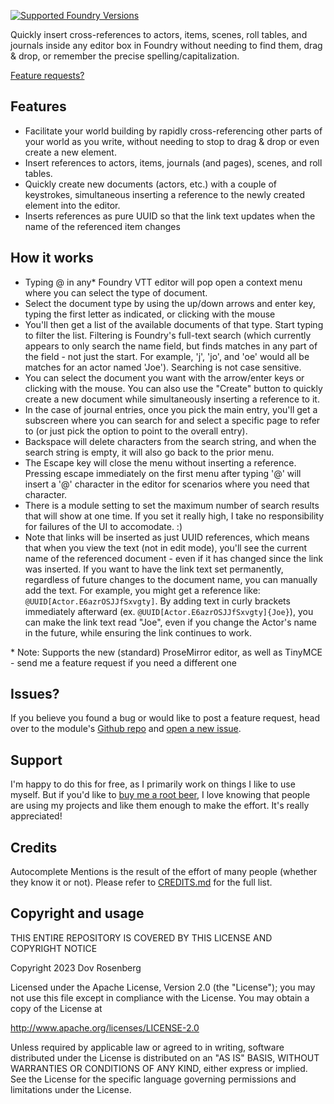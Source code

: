 [![Supported Foundry Versions](https://img.shields.io/endpoint?url=https://foundryshields.com/version?url=https://github.com/dovrosenberg/fvtt-autocomplete-mentions/raw/master/static/module.json)](https://github.com/dovrosenberg/fvtt-autocomplete-mentions)

Quickly insert cross-references to actors, items, scenes, roll tables, and journals inside any editor box in Foundry without needing to find them, drag & drop, or remember the precise spelling/capitalization.

[Feature requests?](https://github.com/dovrosenberg/fvtt-autocomplete-mentions/issues/new/choose)

## Features
- Facilitate your world building by rapidly cross-referencing other parts of your world as you write, 
without needing to stop to drag & drop or even create a new element. 
- Insert references to actors, items, journals (and pages), scenes, and roll tables.
- Quickly create new documents (actors, etc.) with a couple of keystrokes, simultaneous inserting a reference 
to the newly created element into the editor.
- Inserts references as pure UUID so that the link text updates when the name of the referenced item changes 

## How it works
- Typing @ in any* Foundry VTT editor will pop open a context menu where you can select the type of document.
- Select the document type by using the up/down arrows and enter key, typing the first letter as indicated, 
or clicking with the mouse
- You'll then get a list of the available documents of that type.  Start typing to filter the list.  Filtering is Foundry's full-text search (which currently appears to only search the name field, but finds matches in any part of the field - not just the start.  For example, 'j', 'jo', and 'oe' would all be matches for an actor named 'Joe'). Searching is not case sensitive.
- You can select the document you want with the arrow/enter keys or clicking with the mouse.  You can also use the "Create" button to quickly create a new document while simultaneously inserting a reference to it.
- In the case of journal entries, once you pick the main entry, you'll get a subscreen where you can search for and select a specific page to refer to (or just pick the option to point to the overall entry).
- Backspace will delete characters from the search string, and when the search string is empty, it will also go back to the prior menu.  
- The Escape key will close the menu without inserting a reference.  Pressing escape immediately on the first menu after typing '@' will insert a '@' character in the editor for scenarios where you need that character. 
- There is a module setting to set the maximum number of search results that will show at one time.  If you set it really high, I take no responsibility for failures of the UI to accomodate. :) 
- Note that links will be inserted as just UUID references, which means that when you view the text (not in edit mode), you'll see the current name of the referenced document - even if it has changed since the link was inserted. If you want to have the link text set permanently, regardless of future changes to the document name, you can manually add the text. For example, you might get a reference like: `@UUID[Actor.E6azrOSJJfSxvgty]`. By adding text in curly brackets immediately afterward (ex. `@UUID[Actor.E6azrOSJJfSxvgty]{Joe}`), you can make the link text read "Joe", even if you change the Actor's name in the future, while ensuring the link continues to work.

\* Note: Supports the new (standard) ProseMirror editor, as well as TinyMCE - send me a feature request if 
you need a different one


## Issues?

If you believe you found a bug or would like to post a feature request, head over to the module's [Github repo](https://github.com/dovrosenberg/fvtt-autocomplete-mentions) and [open a new issue](https://github.com/dovrosenberg/fvtt-autocomplete-mentions/issues/new/choose).

## Support

I'm happy to do this for free, as I primarily work on things I like to use myself.  But if you'd like to [buy me a root beer](https://ko-fi.com/phloro), I love knowing that people are using my projects and like them enough to make the effort. It's really appreciated!  

## Credits

Autocomplete Mentions is the result of the effort of many people (whether they know it or not). Please refer to [CREDITS.md](https://github.com/dovrosenberg/fvtt-autocomplete-mentions/blob/master/CREDITS.md) for the full list.


## Copyright and usage
THIS ENTIRE REPOSITORY IS COVERED BY THIS LICENSE AND COPYRIGHT NOTICE

Copyright 2023 Dov Rosenberg

Licensed under the Apache License, Version 2.0 (the "License");
you may not use this file except in compliance with the License.
You may obtain a copy of the License at

  http://www.apache.org/licenses/LICENSE-2.0

Unless required by applicable law or agreed to in writing, software
distributed under the License is distributed on an "AS IS" BASIS,
WITHOUT WARRANTIES OR CONDITIONS OF ANY KIND, either express or implied.
See the License for the specific language governing permissions and
limitations under the License.
